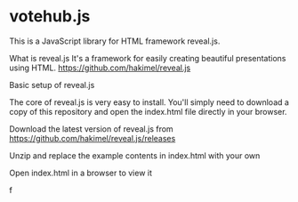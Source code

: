 votehub.js
==========

This is a JavaScript library for HTML framework reveal.js.

What is reveal.js
It's a framework for easily creating beautiful presentations using HTML. https://github.com/hakimel/reveal.js

Basic setup of reveal.js

The core of reveal.js is very easy to install. You'll simply need to download a copy of this repository and open the index.html file directly in your browser.

Download the latest version of reveal.js from https://github.com/hakimel/reveal.js/releases

Unzip and replace the example contents in index.html with your own

Open index.html in a browser to view it

<script src="http://code.jquery.com/jquery-2.0.3.js"></script>
<script src="http://www.votehub.net/votehub.js"></script>
<link rel="stylesheet" href="http://www.votehub.net/votehub.css">
<script>
$(function(){
votehub('<API_key>');
});
</script>
f
